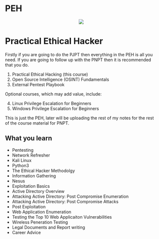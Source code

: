 # PEH
<p align="center">
<img src="https://i.imgur.com/rK1wnlY.jpeg"/>
</p>

<h1>Practical Ethical Hacker</h1>
Firstly if you are going to do the PJPT then everything in the PEH is all you need. If you are going to follow up with the PNPT then it is recommended that you do.


1. Practical Ethical Hacking (this course)
2. Open Source Intelligence (OSINT) Fundamentals
3. External Pentest Playbook

Optional courses, which may add value, include:

4. Linux Privilege Escalation for Beginners
5. Windows Privilege Escalation for Beginners

This is just the PEH, later will be uploading the rest of my notes for the rest of the course material for PNPT.

<h2>What you learn</h2>

- Pentesting
- Network Refresher
- Kali Linux
- Python3
- The Ethical Hacker Methodolgy
- Information Gathering
- Nesus
- Exploitation Basics
- Active Directory Overview
- Attacking Active Directory: Post Compromise Enumeration
- Attacking Active Directory: Post Compromise Attacks
- Post Exploitation
- Web Application Enumeration
- Testing the Top 10 Web Applicaiton Vulnerabilities
- Wireless Peneration Testing
- Legal Documents and Report writing
- Career Advice
